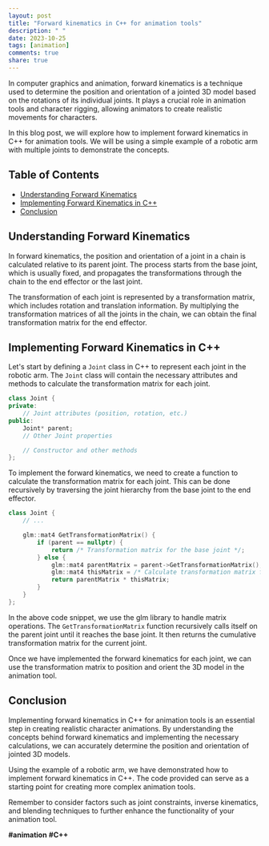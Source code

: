 ```yaml
---
layout: post
title: "Forward kinematics in C++ for animation tools"
description: " "
date: 2023-10-25
tags: [animation]
comments: true
share: true
---
```


In computer graphics and animation, forward kinematics is a technique used to determine the position and orientation of a jointed 3D model based on the rotations of its individual joints. It plays a crucial role in animation tools and character rigging, allowing animators to create realistic movements for characters.

In this blog post, we will explore how to implement forward kinematics in C++ for animation tools. We will be using a simple example of a robotic arm with multiple joints to demonstrate the concepts.

## Table of Contents
- [Understanding Forward Kinematics](#understanding-forward-kinematics)
- [Implementing Forward Kinematics in C++](#implementing-forward-kinematics-in-c)
- [Conclusion](#conclusion)

## Understanding Forward Kinematics

In forward kinematics, the position and orientation of a joint in a chain is calculated relative to its parent joint. The process starts from the base joint, which is usually fixed, and propagates the transformations through the chain to the end effector or the last joint.

The transformation of each joint is represented by a transformation matrix, which includes rotation and translation information. By multiplying the transformation matrices of all the joints in the chain, we can obtain the final transformation matrix for the end effector.

## Implementing Forward Kinematics in C++

Let's start by defining a `Joint` class in C++ to represent each joint in the robotic arm. The `Joint` class will contain the necessary attributes and methods to calculate the transformation matrix for each joint.

```cpp
class Joint {
private:
    // Joint attributes (position, rotation, etc.)
public:
    Joint* parent;
    // Other Joint properties

    // Constructor and other methods
};
```

To implement the forward kinematics, we need to create a function to calculate the transformation matrix for each joint. This can be done recursively by traversing the joint hierarchy from the base joint to the end effector.

```cpp
class Joint {
    // ...

    glm::mat4 GetTransformationMatrix() {
        if (parent == nullptr) {
            return /* Transformation matrix for the base joint */;
        } else {
            glm::mat4 parentMatrix = parent->GetTransformationMatrix();
            glm::mat4 thisMatrix = /* Calculate transformation matrix for this joint */;
            return parentMatrix * thisMatrix;
        }
    }
};
```

In the above code snippet, we use the glm library to handle matrix operations. The `GetTransformationMatrix` function recursively calls itself on the parent joint until it reaches the base joint. It then returns the cumulative transformation matrix for the current joint.

Once we have implemented the forward kinematics for each joint, we can use the transformation matrix to position and orient the 3D model in the animation tool.

## Conclusion

Implementing forward kinematics in C++ for animation tools is an essential step in creating realistic character animations. By understanding the concepts behind forward kinematics and implementing the necessary calculations, we can accurately determine the position and orientation of jointed 3D models.

Using the example of a robotic arm, we have demonstrated how to implement forward kinematics in C++. The code provided can serve as a starting point for creating more complex animation tools.

Remember to consider factors such as joint constraints, inverse kinematics, and blending techniques to further enhance the functionality of your animation tool.

**#animation** **#C++**